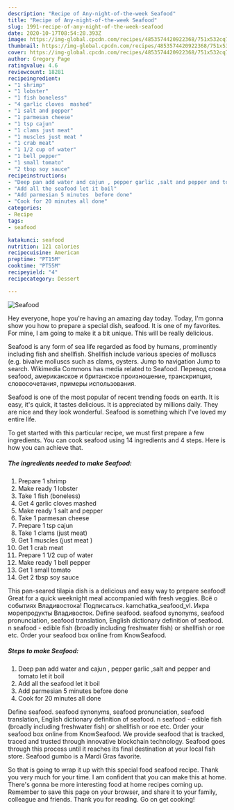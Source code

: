 ```yaml
---
description: "Recipe of Any-night-of-the-week Seafood"
title: "Recipe of Any-night-of-the-week Seafood"
slug: 1991-recipe-of-any-night-of-the-week-seafood
date: 2020-10-17T08:54:28.393Z
image: https://img-global.cpcdn.com/recipes/4853574420922368/751x532cq70/seafood-recipe-main-photo.jpg
thumbnail: https://img-global.cpcdn.com/recipes/4853574420922368/751x532cq70/seafood-recipe-main-photo.jpg
cover: https://img-global.cpcdn.com/recipes/4853574420922368/751x532cq70/seafood-recipe-main-photo.jpg
author: Gregory Page
ratingvalue: 4.6
reviewcount: 18281
recipeingredient:
- "1 shrimp"
- "1 lobster"
- "1 fish boneless"
- "4 garlic cloves  mashed"
- "1 salt and pepper"
- "1 parmesan cheese"
- "1 tsp cajun"
- "1 clams just meat"
- "1 muscles just meat "
- "1 crab meat"
- "1 1/2 cup of water"
- "1 bell pepper"
- "1 small tomato"
- "2 tbsp soy sauce"
recipeinstructions:
- "Deep pan add water and cajun , pepper garlic ,salt and pepper and tomato let it boil"
- "Add all the seafood let it boil"
- "Add parmesian 5 minutes  before done"
- "Cook for 20 minutes all done"
categories:
- Recipe
tags:
- seafood

katakunci: seafood 
nutrition: 121 calories
recipecuisine: American
preptime: "PT15M"
cooktime: "PT55M"
recipeyield: "4"
recipecategory: Dessert

---
```



![Seafood](https://img-global.cpcdn.com/recipes/4853574420922368/751x532cq70/seafood-recipe-main-photo.jpg)

Hey everyone, hope you're having an amazing day today. Today, I'm gonna show you how to prepare a special dish, seafood. It is one of my favorites. For mine, I am going to make it a bit unique. This will be really delicious.

Seafood is any form of sea life regarded as food by humans, prominently including fish and shellfish. Shellfish include various species of molluscs (e.g. bivalve molluscs such as clams, oysters. Jump to navigation Jump to search. Wikimedia Commons has media related to Seafood. Перевод слова seafood, американское и британское произношение, транскрипция, словосочетания, примеры использования.

Seafood is one of the most popular of recent trending foods on earth. It is easy, it's quick, it tastes delicious. It is appreciated by millions daily. They are nice and they look wonderful. Seafood is something which I've loved my entire life.


To get started with this particular recipe, we must first prepare a few ingredients. You can cook seafood using 14 ingredients and 4 steps. Here is how you can achieve that.

<!--inarticleads1-->

##### The ingredients needed to make Seafood:

1. Prepare 1 shrimp
1. Make ready 1 lobster
1. Take 1 fish (boneless)
1. Get 4 garlic cloves  mashed
1. Make ready 1 salt and pepper
1. Take 1 parmesan cheese
1. Prepare 1 tsp cajun
1. Take 1 clams (just meat)
1. Get 1 muscles (just meat )
1. Get 1 crab meat
1. Prepare 1 1/2 cup of water
1. Make ready 1 bell pepper
1. Get 1 small tomato
1. Get 2 tbsp soy sauce


This pan-seared tilapia dish is a delicious and easy way to prepare seafood! Great for a quick weeknight meal accompanied with fresh veggies. Всё о событиях Владивостока! Подписаться. kamchatka_seafood_vl. Икра морепродукты Владивосток. Define seafood. seafood synonyms, seafood pronunciation, seafood translation, English dictionary definition of seafood. n seafood - edible fish (broadly including freshwater fish) or shellfish or roe etc. Order your seafood box online from KnowSeafood. 

<!--inarticleads2-->

##### Steps to make Seafood:

1. Deep pan add water and cajun , pepper garlic ,salt and pepper and tomato let it boil
1. Add all the seafood let it boil
1. Add parmesian 5 minutes  before done
1. Cook for 20 minutes all done


Define seafood. seafood synonyms, seafood pronunciation, seafood translation, English dictionary definition of seafood. n seafood - edible fish (broadly including freshwater fish) or shellfish or roe etc. Order your seafood box online from KnowSeafood. We provide seafood that is tracked, traced and trusted through innovative blockchain technology. Seafood goes through this process until it reaches its final destination at your local fish store. Seafood gumbo is a Mardi Gras favorite. 

So that is going to wrap it up with this special food seafood recipe. Thank you very much for your time. I am confident that you can make this at home. There's gonna be more interesting food at home recipes coming up. Remember to save this page on your browser, and share it to your family, colleague and friends. Thank you for reading. Go on get cooking!
